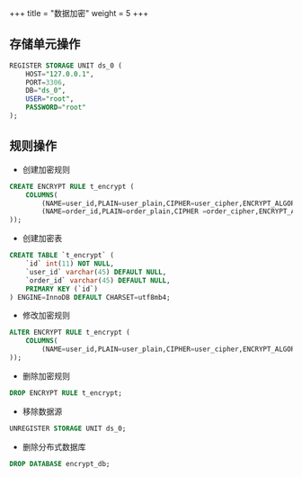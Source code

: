 +++
title = "数据加密"
weight = 5
+++

## 存储单元操作

```sql
REGISTER STORAGE UNIT ds_0 (
    HOST="127.0.0.1",
    PORT=3306,
    DB="ds_0",
    USER="root",
    PASSWORD="root"
);
```

## 规则操作

- 创建加密规则

```sql
CREATE ENCRYPT RULE t_encrypt (
    COLUMNS(
        (NAME=user_id,PLAIN=user_plain,CIPHER=user_cipher,ENCRYPT_ALGORITHM(TYPE(NAME='AES',PROPERTIES('aes-key-value'='123456abc')))),
        (NAME=order_id,PLAIN=order_plain,CIPHER =order_cipher,ENCRYPT_ALGORITHM(TYPE(NAME='RC4',PROPERTIES('rc4-key-value'='123456abc'))))
));
```

- 创建加密表

```sql
CREATE TABLE `t_encrypt` (
    `id` int(11) NOT NULL,
    `user_id` varchar(45) DEFAULT NULL,
    `order_id` varchar(45) DEFAULT NULL,
    PRIMARY KEY (`id`)
) ENGINE=InnoDB DEFAULT CHARSET=utf8mb4;
```

- 修改加密规则

```sql
ALTER ENCRYPT RULE t_encrypt (
    COLUMNS(
        (NAME=user_id,PLAIN=user_plain,CIPHER=user_cipher,ENCRYPT_ALGORITHM(TYPE(NAME='AES',PROPERTIES('aes-key-value'='123456abc'))))
));
```

- 删除加密规则

```sql
DROP ENCRYPT RULE t_encrypt;
```

- 移除数据源

```sql
UNREGISTER STORAGE UNIT ds_0;
```

- 删除分布式数据库

```sql
DROP DATABASE encrypt_db;
```
